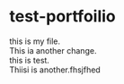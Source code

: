 # test-portfoilio
this is my file. <br/>
This ia another change.<br/>
this is test.<br/>
Thiisi is another.fhsjfhed